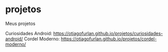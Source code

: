 # projetos
 Meus projetos

Curiosidades Android: https://otiagofurlan.github.io/projetos/curiosidades-android/
Cordel Moderno: https://otiagofurlan.github.io/projetos/cordel-moderno/

